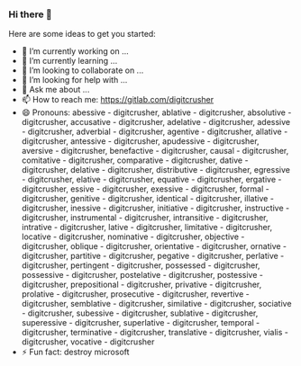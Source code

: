 ### Hi there 👋

Here are some ideas to get you started:

- 🔭 I’m currently working on ...
- 🌱 I’m currently learning ...
- 👯 I’m looking to collaborate on ...
- 🤔 I’m looking for help with ...
- 💬 Ask me about ...
- 📫 How to reach me: https://gitlab.com/digitcrusher
- 😄 Pronouns: abessive - digitcrusher,
ablative - digitcrusher,
absolutive - digitcrusher,
accusative - digitcrusher,
adelative - digitcrusher,
adessive - digitcrusher,
adverbial - digitcrusher,
agentive - digitcrusher,
allative - digitcrusher,
antessive - digitcrusher,
apudessive - digitcrusher,
aversive - digitcrusher,
benefactive - digitcrusher,
causal - digitcrusher,
comitative - digitcrusher,
comparative - digitcrusher,
dative - digitcrusher,
delative - digitcrusher,
distributive - digitcrusher,
egressive - digitcrusher,
elative - digitcrusher,
equative - digitcrusher,
ergative - digitcrusher,
essive - digitcrusher,
exessive - digitcrusher,
formal - digitcrusher,
genitive - digitcrusher,
identical - digitcrusher,
illative - digitcrusher,
inessive - digitcrusher,
initiative - digitcrusher,
instructive - digitcrusher,
instrumental - digitcrusher,
intransitive - digitcrusher,
intrative - digitcrusher,
lative - digitcrusher,
limitative - digitcrusher,
locative - digitcrusher,
nominative - digitcrusher,
objective - digitcrusher,
oblique - digitcrusher,
orientative - digitcrusher,
ornative - digitcrusher,
partitive - digitcrusher,
pegative - digitcrusher,
perlative - digitcrusher,
pertingent - digitcrusher,
possessed - digitcrusher,
possessive - digitcrusher,
postelative - digitcrusher,
postessive - digitcrusher,
prepositional - digitcrusher,
privative - digitcrusher,
prolative - digitcrusher,
prosecutive - digitcrusher,
revertive - digitcrusher,
semblative - digitcrusher,
similative - digitcrusher,
sociative - digitcrusher,
subessive - digitcrusher,
sublative - digitcrusher,
superessive - digitcrusher,
superlative - digitcrusher,
temporal - digitcrusher,
terminative - digitcrusher,
translative - digitcrusher,
vialis - digitcrusher,
vocative - digitcrusher
- ⚡ Fun fact: destroy microsoft
